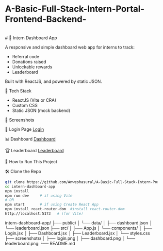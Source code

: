 # A-Basic-Full-Stack-Intern-Portal-Frontend-Backend-
<br># 🌟 Intern Dashboard App

A responsive and simple dashboard web app for interns to track:
- Referral code
- Donations raised
- Unlockable rewards
- Leaderboard

Built with ReactJS, and powered by static JSON.

🔧 Tech Stack

- ReactJS (Vite or CRA)
- Custom CSS
- Static JSON (mock backend)

📸 Screenshots

🔐 Login Page
[Login](screenshots/Login.png)

📊 Dashboard
[Dashboard](screenshots/Dashboard.png)

🏆 Leaderboard
[Leaderboard](screenshots/internLogin.png)

🚀 How to Run This Project

🛠️ Clone the Repo

```bash
git clone https://github.com/Anweshasural/A-Basic-Full-Stack-Intern-Portal-Frontend-Backend-.git
cd intern-dashboard-app
npm install
npm run dev     # if using Vite
# OR
npm start       # if using Create React App
npm install react-router-dom  #install react-router-dom
http://localhost:5173   # (for Vite)
```
intern-dashboard-app/
├── public/
│   └── data/
│       ├── dashboard.json
│       └── leaderboard.json
├── src/
│   ├── App.js
│   └── components/
│       ├── Login.jsx
│       ├── Dashboard.jsx
│       ├── Leaderboard.jsx
│       └── styles.css
├── screenshots/
│   ├── login.png
│   ├── dashboard.png
│   └── leaderboard.png
└── README.md
